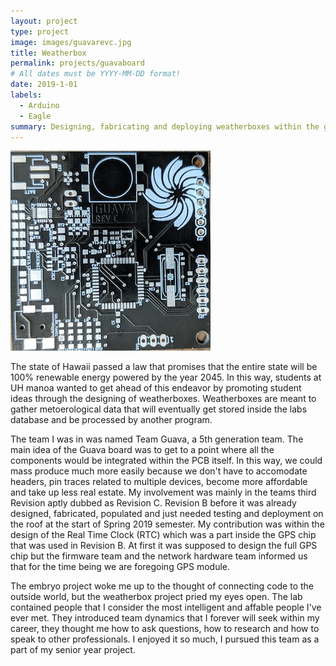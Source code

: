 ```yaml
---
layout: project
type: project
image: images/guavarevc.jpg
title: Weatherbox
permalink: projects/guavaboard
# All dates must be YYYY-MM-DD format!
date: 2019-1-01
labels:
  - Arduino
  - Eagle
summary: Designing, fabricating and deploying weatherboxes within the group Smart Campus Energy Lab.
---
```

<img class="ui medium right floated rounded image" src="../images/guavarevc.jpg" alt="Picture of rev c">


The state of Hawaii passed a law that promises that the entire state will be 100% renewable energy powered by the year 2045. In this way, students at UH manoa wanted to get ahead of this endeavor by promoting student ideas through the designing of weatherboxes. Weatherboxes are meant to gather metoerological data that will eventually get stored inside the labs database and be processed by another program. 

The team I was in was named Team Guava, a 5th generation team. The main idea of the Guava board was to get to a point where all the components would be integrated within the PCB itself. In this way, we could mass produce much more easily because we don't have to accomodate headers, pin traces related to multiple devices, become more affordable and take up less real estate. My involvement was mainly in the teams third Revision aptly dubbed as Revision C. Revision B before it was already designed, fabricated, populated and just needed testing and deployment on the roof at the start of Spring 2019 semester. My contribution was within the design of the Real Time Clock (RTC) which was a part inside the GPS chip that was used in Revision B. At first it was supposed to design the full GPS chip but the firmware team and the network hardware team informed us that for the time being we are foregoing GPS module. 

The embryo project woke me up to the thought of connecting code to the outside world, but the weatherbox project pried my eyes open. The lab contained people that I consider the most intelligent and affable people I've ever met. They introduced team dynamics that I forever will seek within my career, they thought me how to ask questions, how to research and how to speak to other professionals. I enjoyed it so much, I pursued this team as a part of my senior year project. 
